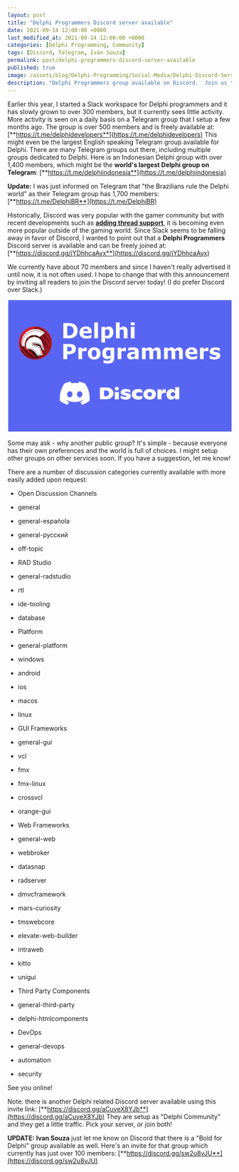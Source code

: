 ```yaml
---
layout: post
title: "Delphi Programmers Discord server available"
date: 2021-09-14 12:00:00 +0000
last_modified_at: 2021-09-14 12:00:00 +0000
categories: [Delphi Programming, Community]
tags: [Discord, Telegram, Ivan Souza]
permalink: post/delphi-programmers-discord-server-available
published: true
image: /assets/blog/Delphi-Programming/Social-Media/Delphi-Discord-Server.png
description: "Delphi Programmers group available on Discord.  Join us today!"
---
```

Earlier this year, I started a Slack workspace for Delphi programmers and it has slowly grown to over 300 members, but it currently sees little activity. More activity is seen on a daily basis on a Telegram group that I setup a few months ago. The group is over 500 members and is freely available at: [**https://t.me/delphidevelopers**](https://t.me/delphidevelopers) This might even be the largest English speaking Telegram group available for Delphi. There are many Telegram groups out there, including multiple groups dedicated to Delphi. Here is an Indonesian Delphi group with over 1,400 members, which might be the **world's largest Delphi group on Telegram**: [**https://t.me/delphiindonesia**](https://t.me/delphiindonesia)

**Update:** I was just informed on Telegram that "the Brazilians rule the Delphi world" as their Telegram group has 1,700 members: [**https://t.me/DelphiBR**](https://t.me/DelphiBR)

Historically, Discord was very popular with the gamer community but with recent developments such as [**adding thread support**](https://venturebeat.com/2021/07/27/discord-introduces-threads-for-rabbit-hole-conversations/), it is becoming even more popular outside of the gaming world. Since Slack seems to be falling away in favor of Discord, I wanted to point out that a **Delphi Programmers** Discord server is available and can be freely joined at: [**https://discord.gg/jYDhhcaAyx**](https://discord.gg/jYDhhcaAyx)

We currently have about 70 members and since I haven't really advertised it until now, it is not often used. I hope to change that with this announcement by inviting all readers to join the Discord server today! (I do prefer Discord over Slack.)

![Delphi Programmers server on Discord](/assets/blog/Delphi-Programming/Social-Media/Delphi-Programmers-Discord.png)

Some may ask - why another public group? It's simple - because everyone has their own preferences and the world is full of choices. I might setup other groups on other services soon. If you have a suggestion, let me know!

There are a number of discussion categories currently available with more easily added upon request:

-   Open Discussion Channels
    
-   general
    
-   general-española
    
-   general-русский
    
-   off-topic
    
-   RAD Studio
    
-   general-radstudio
    
-   rtl
    
-   ide-tooling
    
-   database
    
-   Platform
    
-   general-platform
    
-   windows
    
-   android
    
-   ios
    
-   macos
    
-   linux
    
-   GUI Frameworks
    
-   general-gui
    
-   vcl
    
-   fmx
    
-   fmx-linux
    
-   crossvcl
    
-   orange-gui
    
-   Web Frameworks
    
-   general-web
    
-   webbroker
    
-   datasnap
    
-   radserver
    
-   dmvcframework
    
-   mars-curiosity
    
-   tmswebcore
    
-   elevate-web-builder
    
-   intraweb
    
-   kitto
    
-   unigui
    
-   Third Party Components
    
-   general-third-party
    
-   delphi-htmlcomponents
    
-   DevOps
    
-   general-devops
    
-   automation
    
-   security
    

See you online!

Note: there is another Delphi related Discord server available using this invite link: [**https://discord.gg/aCuyeX8YJb**](https://discord.gg/aCuyeX8YJb) They are setup as "Delphi Community" and they get a little traffic. Pick your server, or join both!

**UPDATE:** **Ivan Souza** just let me know on Discord that there is a "Bold for Delphi" group available as well. Here's an invite for that group which currently has just over 100 members: [**https://discord.gg/sw2u8vJU**](https://discord.gg/sw2u8vJU)
